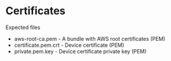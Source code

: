 Certificates
============

Expected files

 * aws-root-ca.pem  - A bundle with AWS root certificates (PEM)
 * certificate.pem.crt  - Device certificate (PEM)
 * private.pem.key - Device certificate private key (PEM)